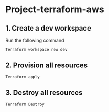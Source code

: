 # Project-terraform-aws

## 1. Create a dev workspace
Run the following command
```
Terraform workspace new dev
```

## 2. Provision all resources
```
Terraform apply 
```

## 3. Destroy all resources
```
Terraform Destroy 
```